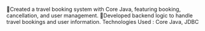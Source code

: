🚀Created a travel booking system with Core Java, featuring booking, cancellation, and user management.
🚀Developed backend logic to handle travel bookings and user information.
Technologies Used : Core Java, JDBC
